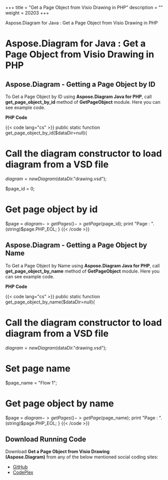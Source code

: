 +++
title = "Get a Page Object from Visio Drawing in PHP" 
description = "" 
weight = 20203 
+++

Aspose.Diagram for Java : Get a Page Object from Visio Drawing in PHP  

# Aspose.Diagram for Java : Get a Page Object from Visio Drawing in PHP


## Aspose.Diagram - Getting a Page Object by ID

To Get a Page Object by ID using **Aspose.Diagram Java for PHP**, call **get\_page\_object\_by\_id** method of **GetPageObject** module. Here you can see example code.

**PHP Code**

{{< code lang="cs" >}}
public static function get_page_object_by_id($dataDir=null){

# Call the diagram constructor to load diagram from a VSD file
$diagram = new Diagram($dataDir."drawing.vsd");

$page_id = 0;
# Get page object by id
$page = $diagram->getPages()->getPage($page_id);
print "Page : ".(string)$page.PHP_EOL;
}
{{< /code >}}

## Aspose.Diagram - Getting a Page Object by Name

To Get a Page Object by Name using **Aspose.Diagram Java for PHP**, call **get\_page\_object\_by\_name** method of **GetPageObject** module. Here you can see example code.

**PHP Code**

{{< code lang="cs" >}}
public static function get_page_object_by_name($dataDir=null){

# Call the diagram constructor to load diagram from a VSD file
$diagram = new Diagram($dataDir."drawing.vsd");

# Set page name
$page_name = "Flow 1";
# Get page object by name
$page = $diagram->getPages()->getPage($page_name);
print "Page : ".(string)$page.PHP_EOL;
}
{{< /code >}}

## Download Running Code

Download **Get a Page Object from Visio Drawing (Aspose.Diagram)** from any of the below mentioned social coding sites:

*   [GitHub](https://github.com/asposediagram/Aspose.Diagram-for-Java/blob/master/Plugins/Aspose_Diagram_Java_for_PHP/src/aspose/diagram/WorkingwithPages/GetPageObject.php)
*   [CodePlex](https://asposediagramjavaphp.codeplex.com/SourceControl/latest#src/aspose/diagram/WorkingwithPages/GetPageObject.php)

